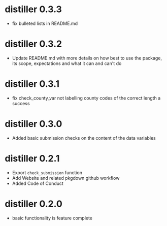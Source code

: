 # distiller 0.3.3

- fix bulleted lists in README.md

# distiller 0.3.2

- Update README.md with more details on how best to use the package, its
scope, expectations and what it can and can't do

# distiller 0.3.1

- fix check_county_var not labelling county codes of the correct length a success

# distiller 0.3.0

- Added basic submission checks on the content of the data variables 

# distiller 0.2.1

- Export `check_submission` function
- Add Website and related pkgdown github workflow
- Added Code of Conduct

# distiller 0.2.0

- basic functionality is feature complete
